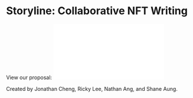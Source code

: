 # Storyline: Collaborative NFT Writing

View our proposal: ![Proposal](docs/storyline_proposal.pdf)

Created by Jonathan Cheng, Ricky Lee, Nathan Ang, and Shane Aung.